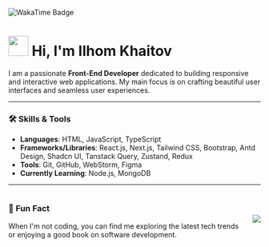 ![WakaTime Badge](https://wakatime.com/badge/user/29894bb0-3f0f-47c1-bfb3-596db6fab556.svg)

# <img src="https://media.giphy.com/media/hvRJCLFzcasrR4ia7z/giphy.gif" width="40px"> Hi, I'm Ilhom Khaitov

I am a passionate **Front-End Developer** dedicated to building responsive and interactive web applications. My main focus is on crafting beautiful user interfaces and seamless user experiences.

---

### 🛠️ Skills & Tools
- **Languages**: HTML, JavaScript, TypeScript
- **Frameworks/Libraries**: React.js, Next.js, Tailwind CSS, Bootstrap, Antd Design, Shadcn UI, Tanstack Query, Zustand, Redux
- **Tools**: Git, GitHub, WebStorm, Figma
- **Currently Learning**: Node.js, MongoDB

<!-- ### ⏱ My Coding Stats -->
<!--START_SECTION:waka-->
<!--END_SECTION:waka-->

---
<div style="display: flex; justify-content: space-between; align-items: center; gap: 20px;">

<div>

### 🌟 Fun Fact
When I'm not coding, you can find me exploring the latest tech trends or enjoying a good book on software development.

</div>

<div>

<img src="https://github-readme-stats.vercel.app/api/top-langs/?username=Khaitov-Ilkhom&layout=compact" />

</div>

</div>

<!-- ### 🌟 Fun Fact
When I'm not coding, you can find me exploring the latest tech trends or enjoying a good book on software development. -->

<!-- ### 📫 Get in Touch
- **Email**: ilhomkhaitov@example.com  
- **LinkedIn**: [Ilhom Khaitov](https://linkedin.com/in/ilhomkhaitov)  
- **Portfolio**: [ilhomkhaitov.dev](https://ilhomkhaitov.dev)

**Khaitov-Ilkhom/Khaitov-Ilkhom** is a ✨ _special_ ✨ repository because its `README.md` (this file) appears on your GitHub profile.

Here are some ideas to get you started:

- 🔭 I’m currently working on ...
- 🌱 I’m currently learning ...
- 👯 I’m looking to collaborate on ...
- 🤔 I’m looking for help with ...
- 💬 Ask me about ...
- 📫 How to reach me: ...
- 😄 Pronouns: ...
- ⚡ Fun fact: ...
-->
